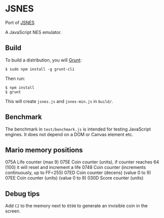 JSNES
=====

Port of [JSNES](https://github.com/bfirsh/jsnes)

A JavaScript NES emulator.

Build
-----

To build a distribution, you will [Grunt](http://gruntjs.com):

    $ sudo npm install -g grunt-cli

Then run:

    $ npm install
    $ grunt

This will create ``jsnes.js`` and ``jsnes-min.js`` in ``build/``.

Benchmark
---------

The benchmark in ``test/benchmark.js`` is intended for testing JavaScript
engines. It does not depend on a DOM or Canvas element etc.


## Mario memory positions

075A Life counter  (max 9)
075E Coin counter (units), if counter reaches 64 (100) it will reset and increment a life
0748 Coin counter (increments continuously, up to FF=255)
07ED Coin counter (decens) (value 0 to 9)
07EE Coin counter (units) (value 0 to 9)
030D Score counter (units)

## Debug tips

Add `C2` to the memory next to `0590` to generate an invisible coin in the screen.
